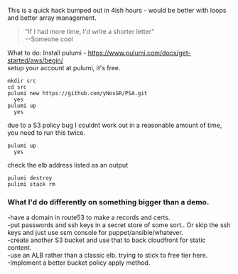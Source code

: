 This is a quick hack bumped out in 4ish hours - would be better with loops and better array management.   
>   "If I had more time, I'd write a shorter letter"   
>     --Someone cool

What to do:
  Install pulumi - https://www.pulumi.com/docs/get-started/aws/begin/   
  setup your account at pulumi, it's free.
  ```
  mkdir src
  cd src
  pulumi new https://github.com/yNosGR/PSA.git
    yes
  pulumi up
    yes
  ```
  due to a S3 policy bug I couldnt work out in a reasonable amount of time, you need to run this twice.
  ```
  pulumi up
    yes
  ```
  check the elb address listed as an output
  ```
  pulumi destroy
  pulimi stack rm
  ``` 
### What I'd do differently on something bigger than a demo.
-have a domain in route53 to make a records and certs.   
-put passwords and ssh keys in a secret store of some sort.. Or skip the ssh keys and just use ssm console for puppet/ansible/whatever.    
-create another S3 bucket and use that to back cloudfront for static content.    
-use an ALB rather than a classic elb. trying to stick to free tier here.   
-Implement a better bucket policy apply method.   



